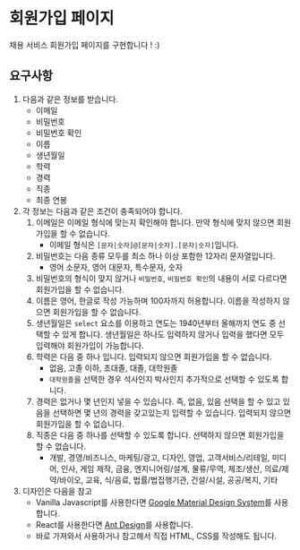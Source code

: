 # 회원가입 페이지
채용 서비스 회원가입 페이지를 구현합니다 ! :)
## 요구사항
1. 다음과 같은 정보를 받습니다.
   - 이메일
   - 비밀번호
   - 비밀번호 확인
   - 이름
   - 생년월일
   - 학력
   - 경력
   - 직종
   - 최종 연봉
2. 각 정보는 다음과 같은 조건이 충족되어야 합니다.
   1. 이메일은 이메일 형식에 맞는지 확인해야 합니다. 만약 형식에 맞지 않으면 회원가입을 할 수 없습니다.
      - 이메일 형식은 `[문자|숫자]@[문자|숫자].[문자|숫자]`입니다.
   2. 비밀번호는 다음 종류 모두를 최소 하나 이상 포함한 12자리 문자열입니다.
      - 영어 소문자, 영어 대문자, 특수문자, 숫자
   3. 비밀번호의 형식이 맞지 않거나 `비밀번호`, `비밀번호 확인`의 내용이 서로 다르다면 회원가입을 할 수 없습니다.
   4. 이름은 영어, 한글로 작성 가능하며 100자까지 허용합니다. 이름을 작성하지 않으면 회원가입을 할 수 없습니다.
   5. 생년월일은 `select` 요소를 이용하고 연도는 1940년부터 올해까지 연도 중 선택할 수 있게 합니다. 생년월일은 하나도 입력하지 않거나 입력을 했다면 모두 입력해야 회원가입이 가능합니다.
   6. 학력은 다음 중 하나 입니다. 입력되지 않으면 회원가입을 할 수 없습니다.
      - 없음, 고졸 이하, 초대졸, 대졸, 대학원졸
      - `대학원졸`을 선택한 경우 석사인지 박사인지 추가적으로 선택할 수 있도록 합니다.
   7. 경력은 없거나 몇 년인지 넣을 수 있습니다. 즉, 없음, 있음 선택을 할 수 있고 있음을 선택하면 몇 년의 경력을 갖고있는지 입력할 수 있습니다. 입력되지 않으면 회원가입을 할 수 없습니다.
   8. 직종은 다음 중 하나를 선택할 수 있도록 합니다. 선택하지 않으면 회원가입을 할 수 없습니다.
      - 개발, 경영/비즈니스, 마케팅/광고, 디자인, 영업, 고객서비스/리테일, 미디어, 인사, 게임 제작, 금융, 엔지니어링/설계, 물류/무역, 제조/생산, 의료/제약/바이오, 교육, 식/음료, 법률/법집행기관, 건설/시설, 공공/복지, 기타
3. 디자인은 다음을 참고
   - Vanilla Javascript를 사용한다면 [Google Material Design System](https://material.io/components?platform=web)를 사용합니다.
   - React를 사용한다면 [Ant Design](https://ant.design/docs/react/introduce)를 사용합니다.
   - 바로 가져와서 사용하거나 참고해서 직접 HTML, CSS를 작성해도 됩니다.
